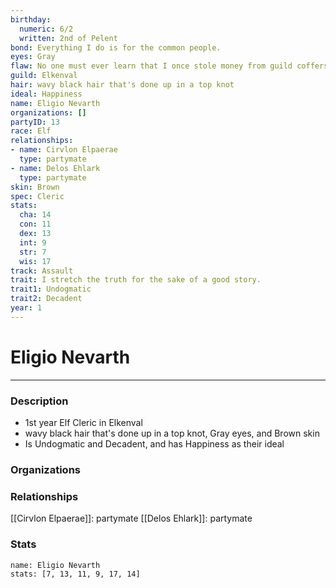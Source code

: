 ```yaml
---
birthday:
  numeric: 6/2
  written: 2nd of Pelent
bond: Everything I do is for the common people.
eyes: Gray
flaw: No one must ever learn that I once stole money from guild coffers.
guild: Elkenval
hair: wavy black hair that's done up in a top knot
ideal: Happiness
name: Eligio Nevarth
organizations: []
partyID: 13
race: Elf
relationships:
- name: Cirvlon Elpaerae
  type: partymate
- name: Delos Ehlark
  type: partymate
skin: Brown
spec: Cleric
stats:
  cha: 14
  con: 11
  dex: 13
  int: 9
  str: 7
  wis: 17
track: Assault
trait: I stretch the truth for the sake of a good story.
trait1: Undogmatic
trait2: Decadent
year: 1
---
```

# Eligio Nevarth
---
### Description
- 1st year Elf Cleric in Elkenval
- wavy black hair that's done up in a top knot, Gray eyes, and Brown skin
- Is Undogmatic and Decadent, and has Happiness as their ideal

### Organizations
### Relationships
[[Cirvlon Elpaerae]]: partymate
[[Delos Ehlark]]: partymate
### Stats
```statblock
name: Eligio Nevarth
stats: [7, 13, 11, 9, 17, 14]
```
